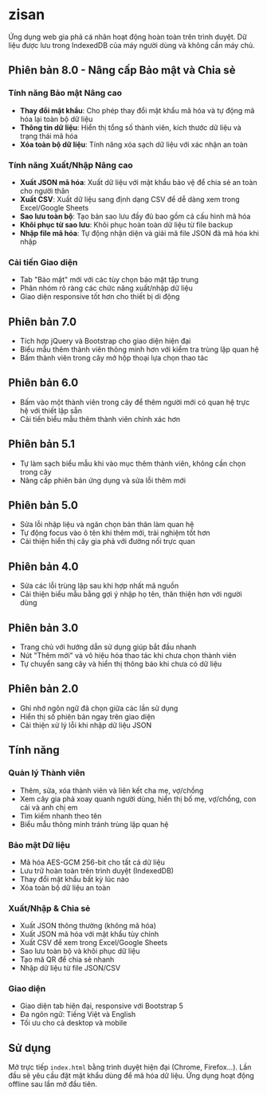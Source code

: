 # zisan

Ứng dụng web gia phả cá nhân hoạt động hoàn toàn trên trình duyệt. Dữ liệu được lưu trong IndexedDB của máy người dùng và không cần máy chủ.

## Phiên bản 8.0 - Nâng cấp Bảo mật và Chia sẻ

### Tính năng Bảo mật Nâng cao
- **Thay đổi mật khẩu**: Cho phép thay đổi mật khẩu mã hóa và tự động mã hóa lại toàn bộ dữ liệu
- **Thông tin dữ liệu**: Hiển thị tổng số thành viên, kích thước dữ liệu và trạng thái mã hóa
- **Xóa toàn bộ dữ liệu**: Tính năng xóa sạch dữ liệu với xác nhận an toàn

### Tính năng Xuất/Nhập Nâng cao
- **Xuất JSON mã hóa**: Xuất dữ liệu với mật khẩu bảo vệ để chia sẻ an toàn cho người thân
- **Xuất CSV**: Xuất dữ liệu sang định dạng CSV để dễ dàng xem trong Excel/Google Sheets
- **Sao lưu toàn bộ**: Tạo bản sao lưu đầy đủ bao gồm cả cấu hình mã hóa
- **Khôi phục từ sao lưu**: Khôi phục hoàn toàn dữ liệu từ file backup
- **Nhập file mã hóa**: Tự động nhận diện và giải mã file JSON đã mã hóa khi nhập

### Cải tiến Giao diện
- Tab "Bảo mật" mới với các tùy chọn bảo mật tập trung
- Phân nhóm rõ ràng các chức năng xuất/nhập dữ liệu
- Giao diện responsive tốt hơn cho thiết bị di động

## Phiên bản 7.0

- Tích hợp jQuery và Bootstrap cho giao diện hiện đại
- Biểu mẫu thêm thành viên thông minh hơn với kiểm tra trùng lặp quan hệ
- Bấm thành viên trong cây mở hộp thoại lựa chọn thao tác

## Phiên bản 6.0

- Bấm vào một thành viên trong cây để thêm người mới có quan hệ trực hệ với thiết lập sẵn
- Cải tiến biểu mẫu thêm thành viên chính xác hơn

## Phiên bản 5.1

- Tự làm sạch biểu mẫu khi vào mục thêm thành viên, không cần chọn trong cây
- Nâng cấp phiên bản ứng dụng và sửa lỗi thêm mới

## Phiên bản 5.0

- Sửa lỗi nhập liệu và ngăn chọn bản thân làm quan hệ
- Tự động focus vào ô tên khi thêm mới, trải nghiệm tốt hơn
- Cải thiện hiển thị cây gia phả với đường nối trực quan

## Phiên bản 4.0

- Sửa các lỗi trùng lặp sau khi hợp nhất mã nguồn
- Cải thiện biểu mẫu bằng gợi ý nhập họ tên, thân thiện hơn với người dùng

## Phiên bản 3.0

- Trang chủ với hướng dẫn sử dụng giúp bắt đầu nhanh
- Nút "Thêm mới" và vô hiệu hóa thao tác khi chưa chọn thành viên
- Tự chuyển sang cây và hiển thị thông báo khi chưa có dữ liệu

## Phiên bản 2.0

- Ghi nhớ ngôn ngữ đã chọn giữa các lần sử dụng
- Hiển thị số phiên bản ngay trên giao diện
- Cải thiện xử lý lỗi khi nhập dữ liệu JSON

## Tính năng

### Quản lý Thành viên
- Thêm, sửa, xóa thành viên và liên kết cha mẹ, vợ/chồng
- Xem cây gia phả xoay quanh người dùng, hiển thị bố mẹ, vợ/chồng, con cái và anh chị em
- Tìm kiếm nhanh theo tên
- Biểu mẫu thông minh tránh trùng lặp quan hệ

### Bảo mật Dữ liệu
- Mã hóa AES-GCM 256-bit cho tất cả dữ liệu
- Lưu trữ hoàn toàn trên trình duyệt (IndexedDB)
- Thay đổi mật khẩu bất kỳ lúc nào
- Xóa toàn bộ dữ liệu an toàn

### Xuất/Nhập & Chia sẻ
- Xuất JSON thông thường (không mã hóa)
- Xuất JSON mã hóa với mật khẩu tùy chỉnh
- Xuất CSV để xem trong Excel/Google Sheets
- Sao lưu toàn bộ và khôi phục dữ liệu
- Tạo mã QR để chia sẻ nhanh
- Nhập dữ liệu từ file JSON/CSV

### Giao diện
- Giao diện tab hiện đại, responsive với Bootstrap 5
- Đa ngôn ngữ: Tiếng Việt và English
- Tối ưu cho cả desktop và mobile

## Sử dụng
Mở trực tiếp `index.html` bằng trình duyệt hiện đại (Chrome, Firefox...). Lần đầu sẽ yêu cầu đặt mật khẩu dùng để mã hóa dữ liệu. Ứng dụng hoạt động offline sau lần mở đầu tiên.
